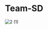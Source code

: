 # Team-SD

![2 (1)](https://github.com/ArkSourcer/ArkSourcer/assets/93954648/f04c972f-62b2-4cfb-a9fa-e95a95a25ab9)

